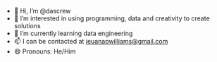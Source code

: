 - 👋 Hi, I’m @dascrew
- 👀 I’m interested in using programming, data and creativity to create solutions
- 🌱 I’m currently learning data engineering
- 📫 I can be contacted at ieuanapwilliams@gmail.com
- 😄 Pronouns: He/Him


<!---
dascrew/dascrew is a ✨ special ✨ repository because its `README.md` (this file) appears on your GitHub profile.
You can click the Preview link to take a look at your changes.
--->
